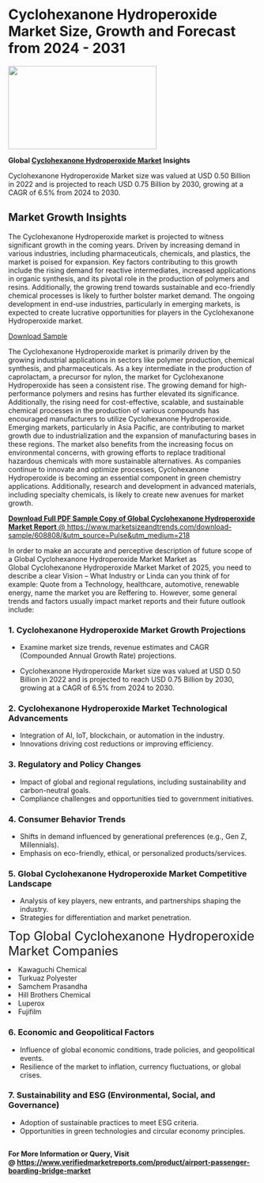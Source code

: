 <H1>Cyclohexanone Hydroperoxide Market Size, Growth and Forecast from 2024 - 2031</H1><img class="aligncenter size-medium wp-image-584254" src="https://thirdeyenews.in/wp-content/uploads/2024/09/Global-Market-Research-300x168.jpeg" alt="" width="300" height="168" /><p><strong>Global&nbsp;<a href="https://www.marketsizeandtrends.com/download-sample/608808/&amp;utm_source=Pulse&amp;utm_medium=218">Cyclohexanone Hydroperoxide Market</a> Insights</strong></p><p>Cyclohexanone Hydroperoxide Market size was valued at USD 0.50 Billion in 2022 and is projected to reach USD 0.75 Billion by 2030, growing at a CAGR of 6.5% from 2024 to 2030.</p><p><h2>Market Growth Insights</h2> <p>The Cyclohexanone Hydroperoxide market is projected to witness significant growth in the coming years. Driven by increasing demand in various industries, including pharmaceuticals, chemicals, and plastics, the market is poised for expansion. Key factors contributing to this growth include the rising demand for reactive intermediates, increased applications in organic synthesis, and its pivotal role in the production of polymers and resins. Additionally, the growing trend towards sustainable and eco-friendly chemical processes is likely to further bolster market demand. The ongoing development in end-use industries, particularly in emerging markets, is expected to create lucrative opportunities for players in the Cyclohexanone Hydroperoxide market.</p> <p><a href="download-link">Download Sample</a></p> <p>The Cyclohexanone Hydroperoxide market is primarily driven by the growing industrial applications in sectors like polymer production, chemical synthesis, and pharmaceuticals. As a key intermediate in the production of caprolactam, a precursor for nylon, the market for Cyclohexanone Hydroperoxide has seen a consistent rise. The growing demand for high-performance polymers and resins has further elevated its significance. Additionally, the rising need for cost-effective, scalable, and sustainable chemical processes in the production of various compounds has encouraged manufacturers to utilize Cyclohexanone Hydroperoxide. Emerging markets, particularly in Asia Pacific, are contributing to market growth due to industrialization and the expansion of manufacturing bases in these regions. The market also benefits from the increasing focus on environmental concerns, with growing efforts to replace traditional hazardous chemicals with more sustainable alternatives. As companies continue to innovate and optimize processes, Cyclohexanone Hydroperoxide is becoming an essential component in green chemistry applications. Additionally, research and development in advanced materials, including specialty chemicals, is likely to create new avenues for market growth.</p> <p><a href="get-more-link"></p><p><span class=""><strong>Download Full PDF Sample Copy of Global Cyclohexanone Hydroperoxide Market Report</strong> @ <a href="https://www.marketsizeandtrends.com/download-sample/608808/&amp;utm_source=Pulse&amp;utm_medium=218" target="_blank">https://www.marketsizeandtrends.com/download-sample/608808/&amp;utm_source=Pulse&amp;utm_medium=218</a></span></p><p>In order to make an accurate and perceptive description of future scope of a Global&nbsp;Cyclohexanone Hydroperoxide Market Market as Global&nbsp;Cyclohexanone Hydroperoxide Market Market of 2025, you need to describe a clear Vision &ndash; What Industry or Linda can you think of for example: Quote from a Technology, healthcare, automotive, renewable energy, name the market you are Reffering to. However, some general trends and factors usually impact market reports and their future outlook include:</p><h3>1.&nbsp;<strong>Cyclohexanone Hydroperoxide Market Growth Projections</strong></h3><ul><li>Examine market size trends, revenue estimates and CAGR (Compounded Annual Growth Rate) projections.</li><li><p>Cyclohexanone Hydroperoxide Market size was valued at USD 0.50 Billion in 2022 and is projected to reach USD 0.75 Billion by 2030, growing at a CAGR of 6.5% from 2024 to 2030.</p></li></ul><h3>2.&nbsp;<strong>Cyclohexanone Hydroperoxide Market Technological Advancements</strong></h3><ul><li>Integration of AI, IoT, blockchain, or automation in the industry.</li><li>Innovations driving cost reductions or improving efficiency.</li></ul><h3>3.&nbsp;<strong>Regulatory and Policy Changes</strong></h3><ul><li>Impact of global and regional regulations, including sustainability and carbon-neutral goals.</li><li>Compliance challenges and opportunities tied to government initiatives.</li></ul><h3>4.&nbsp;<strong>Consumer Behavior Trends</strong></h3><ul><li>Shifts in demand influenced by generational preferences (e.g., Gen Z, Millennials).</li><li>Emphasis on eco-friendly, ethical, or personalized products/services.</li></ul><h3>5.&nbsp;<strong>Global Cyclohexanone Hydroperoxide Market Competitive Landscape</strong></h3><ul><li>Analysis of key players, new entrants, and partnerships shaping the industry.</li><li>Strategies for differentiation and market penetration.</li></ul><p data-pm-slice="1 1 []"><span style="color: inherit; font-family: inherit; font-size: 25px;">Top Global Cyclohexanone Hydroperoxide Market Companies</span></p><div class="" data-test-id=""><p><li>Kawaguchi Chemical</li><li> Turkuaz Polyester</li><li> Samchem Prasandha</li><li> Hill Brothers Chemical</li><li> Luperox</li><li> Fujifilm</li></p></div><h3>6.&nbsp;<strong>Economic and Geopolitical Factors</strong></h3><ul><li>Influence of global economic conditions, trade policies, and geopolitical events.</li><li>Resilience of the market to inflation, currency fluctuations, or global crises.</li></ul><h3>7.&nbsp;<strong>Sustainability and ESG (Environmental, Social, and Governance)</strong></h3><ul><li>Adoption of sustainable practices to meet ESG criteria.</li><li>Opportunities in green technologies and circular economy principles.</li></ul><h2><strong style="font-size: 14px;">For More Information or Query, Visit @&nbsp;</strong><a style="background-color: #ffffff; font-size: 14px;" href="https://www.marketsizeandtrends.com/report/cyclohexanone-hydroperoxide-market/" target="_blank">https://www.verifiedmarketreports.com/product/airport-passenger-boarding-bridge-market</a></h2>
